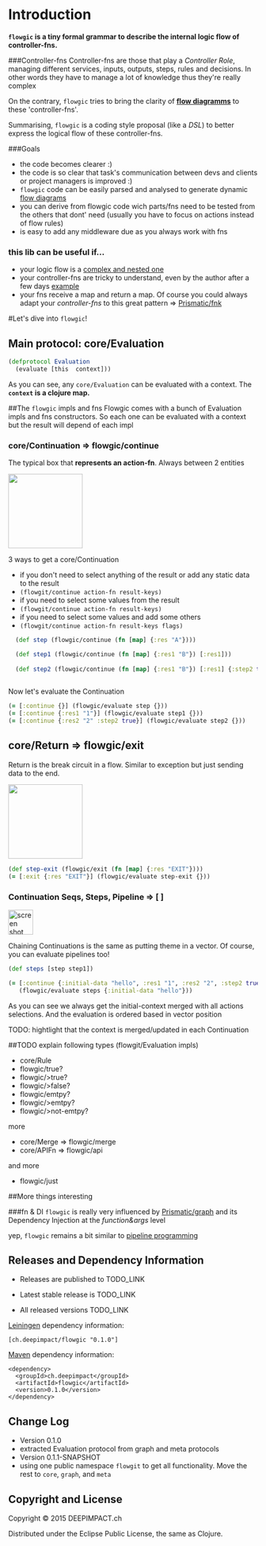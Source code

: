 # Introduction


**`flowgic` is a tiny formal grammar to describe the internal logic flow of controller-fns.**

###Controller-fns
Controller-fns are those that play a *Controller Role*, managing different services, inputs, outputs, steps, rules and decisions. In other words they have to manage a lot of knowledge thus they're really complex 

On the contrary, `flowgic` tries to bring the clarity of **[flow diagramms](https://cloud.githubusercontent.com/assets/731829/10277888/8a5bf848-6b59-11e5-96de-1b67fab4981b.png)** to these 'controller-fns'. 

Summarising, `flowgic` is a coding style proposal (like a *DSL*) to better express the logical flow of these controller-fns. 


###Goals

* the code becomes clearer :)
* the code is so clear that task's communication between devs and clients or project managers is improved :)
* `flowgic` code can be easily parsed and analysed to generate dynamic [flow diagrams](https://cloud.githubusercontent.com/assets/731829/10277888/8a5bf848-6b59-11e5-96de-1b67fab4981b.png)
* you can derive from flowgic code wich parts/fns need to be tested from the others that dont' need (usually you have to focus on actions instead of flow rules)
* is easy to add any middleware due as you always work with fns 


### this lib can be useful if...  
* your logic flow is a [complex and nested one](https://cloud.githubusercontent.com/assets/731829/10277888/8a5bf848-6b59-11e5-96de-1b67fab4981b.png)
* your controller-fns are tricky to understand, even by the author after a few days [example](https://gist.github.com/tangrammer/b8fc6687f051ab059ac2#file-old_api-clj)
* your fns receive a map and return a map. Of course you could always adapt your *controller-fns* to this great pattern => [Prismatic/fnk](https://github.com/Prismatic/plumbing#fnk) 

#Let's dive into `flowgic`!

## Main protocol: core/Evaluation

```clojure
(defprotocol Evaluation
  (evaluate [this  context]))
```

As you can see, any `core/Evaluation` can be evaluated with a context. The **`context` is a clojure map.**


##The `flowgic` impls and fns
Flowgic comes with a bunch of Evaluation impls and fns constructors. So each one can be evaluated with a context but the result will depend of each impl

### core/Continuation => flowgic/continue
The typical box that **represents an action-fn**. Always between 2 entities    

<img width="150"  src="https://cloud.githubusercontent.com/assets/731829/10295406/d13a0cb6-6bc0-11e5-83eb-49eb65a4e95c.png">   

3 ways to get a core/Continuation 

* if you don't need to select anything of the result or add any static data to the result
 * `(flowgit/continue action-fn result-keys)`
* if you need to select some values from the result
 * `(flowgit/continue action-fn result-keys)`
* if you need to select some values and add some others
 * `(flowgit/continue action-fn result-keys flags)` 



```clojure
  (def step (flowgic/continue (fn [map] {:res "A"})))            

  (def step1 (flowgic/continue (fn [map] {:res1 "B"}) [:res1])) 
  
  (def step2 (flowgic/continue (fn [map] {:res1 "B"}) [:res1] {:step2 true}))
                                  
```

Now let's evaluate the Continuation 

```clojure
(= [:continue {}] (flowgic/evaluate step {}))
(= [:continue {:res1 "1"}] (flowgic/evaluate step1 {}))
(= [:continue {:res2 "2" :step2 true}] (flowgic/evaluate step2 {}))

```

##  core/Return => flowgic/exit
Return is the break circuit in a flow. Similar to exception but just sending data to the end.

<img width="150" src="https://cloud.githubusercontent.com/assets/731829/10295571/cc5eb56a-6bc1-11e5-97b7-1c4d1ba20e1d.png">

```clojure  
(def step-exit (flowgic/exit (fn [map] {:res "EXIT"})))
(= [:exit {:res "EXIT"}] (flowgic/evaluate step-exit {}))              
```


### Continuation Seqs, Steps, Pipeline => [ ]
<img width="50" alt="screen shot 2015-10-06 at 01 00 13" src="https://cloud.githubusercontent.com/assets/731829/10296077/b1a162f0-6bc5-11e5-9d33-9a8a40aaa15a.png">

Chaining Continuations is the same as putting theme in a vector. Of course, you can evaluate pipelines too!


```clojure  
(def steps [step step1])

(= [:continue {:initial-data "hello", :res1 "1", :res2 "2", :step2 true}]
   (flowgic/evaluate steps {:initial-data "hello"}))   
```
As you can see we always get the initial-context merged with all actions selections. And the evaluation is ordered based in vector position 

TODO: hightlight that the context is merged/updated in each Continuation


##TODO
explain following types (flowgit/Evaluation impls)

* core/Rule
 * flowgic/true?
 * flowgic/>true?
 * flowgic/>false?
 * flowgic/emtpy?
 * flowgic/>emtpy?
 * flowgic/>not-emtpy?

more   
   
* core/Merge => flowgic/merge
* core/APIFn => flowgic/api

and more

* flowgic/just


##More things interesting


###fn & DI
`flowgic` is really very influenced by [Prismatic/graph](link) and its Dependency Injection at the *function&args* level


yep, `flowgic` remains a bit similar to [pipeline programming](https://en.wikipedia.org/wiki/Pipeline_(software)) 




## Releases and Dependency Information

* Releases are published to TODO_LINK

* Latest stable release is TODO_LINK

* All released versions TODO_LINK

[Leiningen] dependency information:

    [ch.deepimpact/flowgic "0.1.0"]

[Maven] dependency information:

    <dependency>
      <groupId>ch.deepimpact</groupId>
      <artifactId>flowgic</artifactId>
      <version>0.1.0</version>
    </dependency>

[Leiningen]: http://leiningen.org/
[Maven]: http://maven.apache.org/



## Change Log

* Version 0.1.0
 * extracted Evaluation protocol from graph and meta protocols
* Version 0.1.1-SNAPSHOT
 * using one public namespace `flowgit` to get all functionality. Move the rest to `core`, `graph`, and `meta` 	



## Copyright and License

Copyright © 2015 DEEPIMPACT.ch

Distributed under the Eclipse Public License, the same as Clojure.
